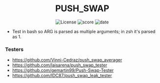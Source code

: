 <h1 align="center">PUSH_SWAP</h1>

<p align="center">
    <img src="https://img.shields.io/badge/license-MIT-blue.svg" alt="License"/>
    <img alt="score" src="https://img.shields.io/static/v1?label=score&message=125/100&color=brightgreen&logo=42&logoColor=green">
    <img alt="date" src="https://img.shields.io/static/v1?label=date&message=May%2026th,%202023&color=ff6984&logo=Cachet&logoColor=green">
</p>

- Test in bash so ARG is parsed as multiple arguments; in zsh it's parsed as 1.

### Testers

- https://github.com/Vinni-Cedraz/push_swap_averager
- https://github.com/laisarena/push_swap_tester
- https://github.com/gemartin99/Push-Swap-Tester
- https://github.com/IDC87/push_swap_leak_tester
